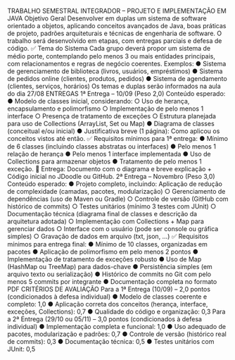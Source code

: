 TRABALHO SEMESTRAL INTEGRADOR – PROJETO E IMPLEMENTAÇÃO
EM JAVA
Objetivo Geral
Desenvolver em duplas um sistema de software orientado a objetos, aplicando conceitos
avançados de Java, boas práticas de projeto, padrões arquiteturais e técnicas de engenharia
de software. O trabalho será desenvolvido em etapas, com entregas parciais e defesa de
código.
✅ Tema do Sistema
Cada grupo deverá propor um sistema de médio porte, contemplando pelo menos 3 ou mais
entidades principais, com relacionamentos e regras de negócio coerentes. Exemplos:
● Sistema de gerenciamento de biblioteca (livros, usuários, empréstimos)
● Sistema de pedidos online (clientes, produtos, pedidos)
● Sistema de agendamento (clientes, serviços, horários)
Os temas e duplas serão informados na aula do dia 27/08
ENTREGAS
1ª Entrega – 10/09 (Peso 2,0)
Conteúdo esperado:
● Modelo de classes inicial, considerando:
○ Uso de herança, encapsulamento e polimorfismo
○ Implementação de pelo menos 1 interface
○ Presença de tratamento de exceções
○ Estrutura planejada para uso de Collections (ArrayList, Set ou Map)
● Diagrama de classes (conceitual e/ou inicial)
● Justificativa breve (1 página): Como aplicou os conceitos vistos até então.
✅ Requisitos mínimos para 1ª entrega:
● Mínimo de 6 classes (incluindo classes abstratas ou interfaces)
● Pelo menos 1 relação de herança
● Pelo menos 1 interface implementada
● Uso de Collections para armazenar objetos
● Tratamento de pelo menos 1 exceção.
📌 Entrega: Documento com o diagrama e breve explicação + Código inicial no JDoodle ou
GitHub.
2ª Entrega – Novembro (Peso 3,0)
Conteúdo esperado:
● Projeto completo, incluindo:
Aplicação de redução de complexidade (camadas, pacotes, modularização)
○ Gerenciamento de dependências (uso de Maven ou Gradle)
○ Controle de versão (GitHub com histórico de commits)
○ Testes unitários (mínimo 3 testes com JUnit)
○ Documentação técnica (diagrama final de classes e descrição da arquitetura
adotada)
○ Implementação com Collections + Map para gerenciar dados
○ Interface com o usuário (pode ser console ou gráfica simples)
○ Gravação de dados em arquivo (txt, json, …)
✅ Requisitos mínimos para entrega final:
● Mínimo de 10 classes, organizadas em pacotes
● Aplicação de polimorfismo em pelo menos 2 pontos
● Implementação de tratamento de exceções robusto
● Uso de Map (HashMap ou TreeMap) para dados-chave
● Persistência simples (em arquivo texto ou serialização)
● Histórico de commits no Git com pelo menos 5 commits por integrante
● Documentação completa no formato PDF
CRITÉRIOS DE AVALIAÇÃO
Para a 1ª Entrega (10/09) – 2,0 pontos (condicionados à defesa individual)
● Modelo de classes coerente e completo: 1,0
● Aplicação correta dos conceitos (herança, interface, exceções, Collections): 0,7
● Qualidade do código e organização: 0,3
Para a 2ª Entrega (29/10 ou 05/11) – 3,0 pontos (condicionados à defesa
individual)
● Implementação completa e funcional: 1,0
● Uso adequado de pacotes, modularização e padrões: 0,7
● Controle de versão (histórico real de commits): 0,3
● Documentação técnica: 0,5
● Testes unitários com JUnit: 0,5